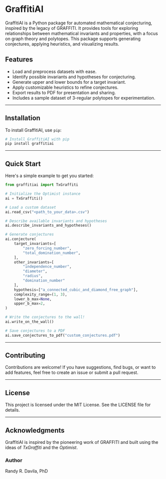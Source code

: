 # GraffitiAI

GraffitiAI is a Python package for automated mathematical conjecturing, inspired by the legacy of GRAFFITI. It provides tools for exploring relationships between mathematical invariants and properties, with a focus on graph theory and polytopes. This package supports generating conjectures, applying heuristics, and visualizing results.

## Features
- Load and preprocess datasets with ease.
- Identify possible invariants and hypotheses for conjecturing.
- Generate upper and lower bounds for a target invariant.
- Apply customizable heuristics to refine conjectures.
- Export results to PDF for presentation and sharing.
- Includes a sample dataset of 3-regular polytopes for experimentation.

---

## Installation

To install GraffitiAI, use `pip`:

```bash
# Install GraffitiAI with pip
pip install graffitiai
```

---

## Quick Start

Here's a simple example to get you started:

```python
from graffitiai import TxGraffiti

# Initialize the Optimist instance
ai = TxGraffiti()

# Load a custom dataset
ai.read_csv("<path_to_your_data>.csv")

# Describe available invariants and hypotheses
ai.describe_invariants_and_hypotheses()

# Generate conjectures
ai.conjecture(
    target_invariants=[
        "zero_forcing_number",
        "total_domination_number",
    ],
    other_invariants=[
        "independence_number",
        "diameter",
        "radius",
        "domination_number"
    ],
    hypothesis=["a_connected_cubic_and_diamond_free_graph"],
    complexity_range=(1, 3),
    lower_b_max=None,
    upper_b_max=2,
)

# Write the conjectures to the wall!
ai.write_on_the_wall()

# Save conjectures to a PDF
ai.save_conjectures_to_pdf("custom_conjectures.pdf")
```

---

## Contributing

Contributions are welcome! If you have suggestions, find bugs, or want to add features, feel free to create an issue or submit a pull request.

---

## License

This project is licensed under the MIT License. See the LICENSE file for details.

---

## Acknowledgments

GraffitiAI is inspired by the pioneering work of GRAFFITI and built using the ideas of *TxGraffiti* and the *Optimist*.

### Author

Randy R. Davila, PhD

